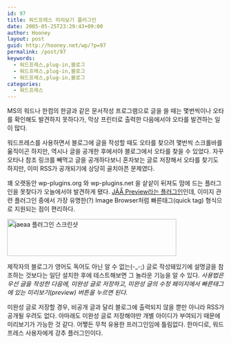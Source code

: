 ```yaml
---
id: 97
title: 워드프레스 미리보기 플러그인
date: 2005-05-25T23:29:43+09:00
author: Hooney
layout: post
guid: http://hooney.net/wp/?p=97
permalink: /post/97
keywords:
  - 워드프레스,plug-in,블로그
  - 워드프레스,plug-in,블로그
  - 워드프레스,plug-in,블로그
categories:
  - 워드프레스
---
```

MS의 워드나 한컴의 한글과 같은 문서작성 프로그램으로 글을 쓸 때는 몇번씩이나 오타를 확인해도 발견하지 못하다가, 막상 프린터로 출력한 다음에서야 오타를 발견하는 일이 많다. 

워드프레스를 사용하면서 블로그에 글을 작성할 때도 오타를 찾으려 몇번씩 스크롤바를 욺직이곤 하지만, 역시나 글을 공개한 후에서야 블로그에서 오타를 찾을 수 있었다. 자꾸 오타나 참조 링크를 빼먹고 글을 공개하다보니 혼자보는 글로 저장해서 오타를 찾기도 하지만, 이미 RSS가 공개되기에 상당히 골치아픈 문제였다. 

꽤 오랫동안 wp-plugins.org 와 wp-plugins.net 을 샅샅이 뒤져도 맘에 드는 플러그인을 못찾다가 오늘에서야 발견하게 됐다. [JÄÅ Preview라는 플러그인](http://fredfred.net/skriker/index.php/jaeaa-preview)인데, 이미지 관련 플러그인 중에서 가장 유명한(?) Image Browser처럼 빠른태그(quick tag) 형식으로 지원되는 점이 편리하다. 

<img src="/files/img/2005-05/jaeaa-preview.png" width="392" height="86" alt="jaeaa 플러그인 스크린샷" /> 

제작자의 블로그가 영어도 독어도 아닌 알 수 없는(-_-;) 글로 작성돼있기에 설명글을 참조하는 것보다는 일단 설치한 후에 테스트해보면 그 놀라운 기능을 알 수 있다. _사용법은 우선 글을 작성한 다음에, 미완성 글로 저장하고, 미완성 글의 수정 페이지에서 빠른태그에 있는 미리보기(preview) 버튼을 누르면 된다._ 

미완성 글로 저장할 경우, 비공개 글과 달리 블로그에 출력되지 않을 뿐만 아니라 RSS가 공개될 우려도 없다. 아마래도 미완성 글로 저장해야만 개별 아이디가 부여되기 때문에 미리보기가 가능한 것 같다. 어쨓든 무척 유용한 프러그인임에 틀림없다. 한마디로, 워드프레스 사용자에게 강추 플러그인이다.